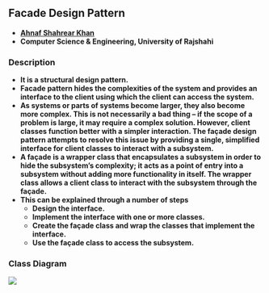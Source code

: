 ## Facade Design Pattern
- **[Ahnaf Shahrear Khan](https://github.com/ahnafshahrear)**
- **Computer Science & Engineering, University of Rajshahi**


### Description
- **It is a structural design pattern.**
- **Facade pattern hides the complexities of the system and provides an interface to the client using which the client can access the system.**
- **As systems or parts of systems become larger, they also become more complex. This is not necessarily a bad thing – if the scope of a problem is large, it may require a complex solution. However, client classes function better with a simpler interaction. The façade design pattern attempts to resolve this issue by providing a single, simplified interface for client classes to interact with a subsystem.**
- **A façade is a wrapper class that encapsulates a subsystem in order to hide the subsystem’s complexity; it acts as a point of
entry into a subsystem without adding more functionality in itself. The wrapper class allows a client class to interact with the subsystem through the façade.**
- **This can be explained through a number of steps**
  - **Design the interface.**
  - **Implement the interface with one or more classes.**
  - **Create the façade class and wrap the classes that implement the interface.**
  - **Use the façade class to access the subsystem.**


### Class Diagram
![](FacadePatternClassDiagram.png)
